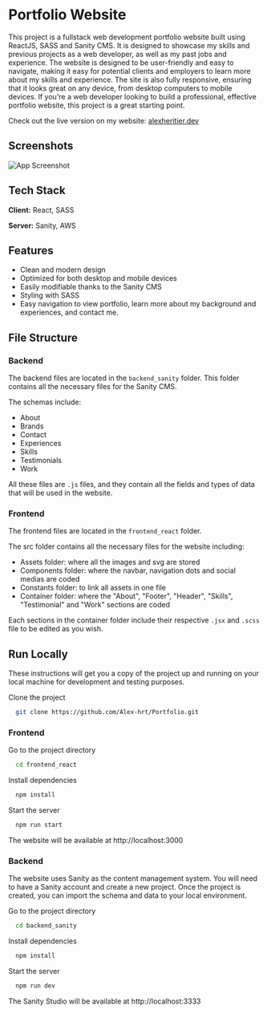 # Portfolio Website

This project is a fullstack web development portfolio website built using ReactJS, SASS and Sanity CMS. It is designed to showcase my skills and previous projects as a web developer, as well as my past jobs and experience. The website is designed to be user-friendly and easy to navigate, making it easy for potential clients and employers to learn more about my skills and experience. The site is also fully responsive, ensuring that it looks great on any device, from desktop computers to mobile devices. If you're a web developer looking to build a professional, effective portfolio website, this project is a great starting point.

Check out the live version on my website: [alexheritier.dev](https://www.alexheritier.dev)

## Screenshots

![App Screenshot](https://s3.eu-west-1.amazonaws.com/github.photos/alexheritier.dev.PNG)

## Tech Stack

**Client:** React, SASS

**Server:** Sanity, AWS

## Features

-   Clean and modern design
-   Optimized for both desktop and mobile devices
-   Easily modifiable thanks to the Sanity CMS
-   Styling with SASS
-   Easy navigation to view portfolio, learn more about my background and experiences, and contact me.

## File Structure

### Backend

The backend files are located in the `backend_sanity` folder. This folder contains all the necessary files for the Sanity CMS.

The schemas include:

-   About
-   Brands
-   Contact
-   Experiences
-   Skills
-   Testimonials
-   Work

All these files are `.js` files, and they contain all the fields and types of data that will be used in the website.

### Frontend

The frontend files are located in the `frontend_react` folder.

The src folder contains all the necessary files for the website including:

-   Assets folder: where all the images and svg are stored
-   Components folder: where the navbar, navigation dots and social medias are coded
-   Constants folder: to link all assets in one file
-   Container folder: where the "About", "Footer", "Header", "Skills", "Testimonial" and "Work" sections are coded

Each sections in the container folder include their respective `.jsx` and `.scss` file to be edited as you wish.

## Run Locally

These instructions will get you a copy of the project up and running on your local machine for development and testing purposes.

Clone the project

```bash
  git clone https://github.com/Alex-hrt/Portfolio.git
```

### Frontend

Go to the project directory

```bash
  cd frontend_react
```

Install dependencies

```bash
  npm install
```

Start the server

```bash
  npm run start
```

The website will be available at http://localhost:3000

### Backend

The website uses Sanity as the content management system. You will need to have a Sanity account and create a new project. Once the project is created, you can import the schema and data to your local environment.

Go to the project directory

```bash
  cd backend_sanity
```

Install dependencies

```bash
  npm install
```

Start the server

```bash
  npm run dev
```

The Sanity Studio will be available at http://localhost:3333
